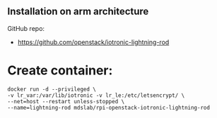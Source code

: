 ## Installation on arm architecture

GitHub repo:
- https://github.com/openstack/iotronic-lightning-rod

# Create container:
```
docker run -d --privileged \
-v lr_var:/var/lib/iotronic -v lr_le:/etc/letsencrypt/ \
--net=host --restart unless-stopped \
--name=lightning-rod mdslab/rpi-openstack-iotronic-lightning-rod
```
